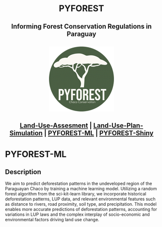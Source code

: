 <h1 align="center">

PYFOREST

</h1>

<h2 align="center">

Informing Forest Conservation Regulations in Paraguay

</h2>

<h2 align="center">

![Banner](https://github.com/cp-PYFOREST/Land-Use-Plan-Simulation/blob/b31f243a025d718321b7ec219f0e091dc9856a81/img/logo.png)

</h2>

<h2 align="center">

[Land-Use-Assesment](https://github.com/cp-PYFOREST/Land-Use-Assessment) | [Land-Use-Plan-Simulation](https://github.com/cp-PYFOREST/Land-Use-Plan-Simulation) | [PYFOREST-ML](https://github.com/cp-PYFOREST/PYFOREST-ML) | [PYFOREST-Shiny](https://github.com/cp-PYFOREST/PYFOREST-Shiny)

</h2>

# PYFOREST-ML


## Description
We aim to predict deforestation patterns in the undeveloped region of the Paraguayan Chaco by training a machine learning model. Utilizing a random forest algorithm from the sci-kit-learn library, we incorporate historical deforestation patterns, LUP data, and relevant environmental features such as distance to rivers, road proximity, soil type, and precipitation. This model enables more accurate predictions of deforestation patterns, accounting for variations in LUP laws and the complex interplay of socio-economic and environmental factors driving land use change.
